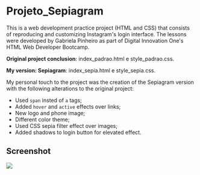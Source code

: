 # Projeto_Sepiagram
This is a web development practice project (HTML and CSS) that consists of reproducing and customizing Instagram's login interface. The lessons were developed by Gabriela Pinheiro as part of Digital Innovation One's HTML Web Developer Bootcamp.

**Original project conclusion**: index_padrao.html e style_padrao.css.

**My version: Sepiagram**: index_sepia.html e style_sepia.css.


My personal touch to the project was the creation of the Sepiagram version with the following alterations to the original project:

- Used `span` insted of `a` tags;
- Added `hover` and `active` effects over links;
- New logo and phone image;
- Different color theme;
- Used CSS sepia filter effect over images;
- Added shadows to login button for elevated effect.

## Screenshot
![](https://user-images.githubusercontent.com/79882701/118059105-18db6680-b366-11eb-9d0c-2df71e2721a0.png)
